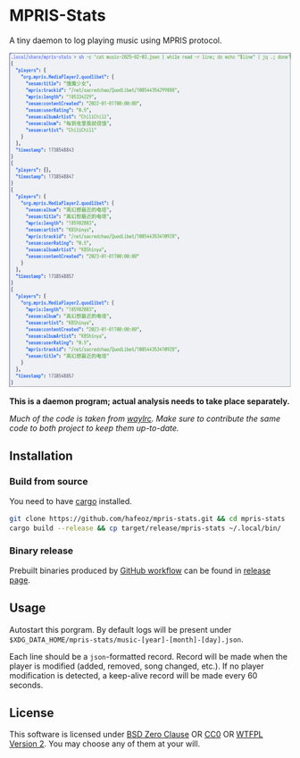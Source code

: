 # MPRIS-Stats

A tiny daemon to log playing music using MPRIS protocol.

![Example log](./preview.png)

**This is a daemon program; actual analysis needs to take place separately.**

*Much of the code is taken from [waylrc](https://github.com/hafeoz/waylrc). Make sure to contribute the same code to both project to keep them up-to-date.*

## Installation

### Build from source

You need to have [cargo](https://www.rust-lang.org/tools/install) installed.

```bash
git clone https://github.com/hafeoz/mpris-stats.git && cd mpris-stats
cargo build --release && cp target/release/mpris-stats ~/.local/bin/
```

### Binary release

Prebuilt binaries produced by [GitHub workflow](./.github/workflows/release.yml) can be found in [release page](https://github.com/hafeoz/mpris-stats/releases/latest).

## Usage

Autostart this porgram. By default logs will be present under `$XDG_DATA_HOME/mpris-stats/music-[year]-[month]-[day].json`.

Each line should be a `json`-formatted record. Record will be made when the player is modified (added, removed, song changed, etc.). If no player modification is detected, a keep-alive record will be made every 60 seconds.

## License

This software is licensed under [BSD Zero Clause](https://spdx.org/licenses/0BSD.html) OR [CC0](https://spdx.org/licenses/CC0-1.0.html) OR [WTFPL Version 2](https://spdx.org/licenses/WTFPL.html).
You may choose any of them at your will.
